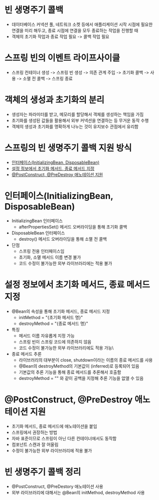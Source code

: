 
# 빈 생명주기 콜백
- 데이터베이스 커넥션 풀, 네트워크 소켓 등에서 애플리케이션 시작 시점에 필요한 연결을 미리 해두고, 종료 시점에 연결을 모두 종료하는 작업을 진행할 때
- 객체의 초기화 작업과 종료 작업 필요 -> 콜백 작업 필요

# 스프링 빈의 이벤트 라이프사이클
- 스프링 컨테이너 생성 -> 스프링 빈 생성 -> 의존 관계 주입 -> 초기화 콜백 -> 사용 -> 소멸 전 콜백 -> 스프링 종료

# 객체의 생성과 초기화의 분리
- 생성자는 파라미터를 받고, 메모리를 할당해서 객체를 생성하는 책임을 가짐
- 초기화를 생성된 값들을 활용해서 외부 커넥션을 연결하는 등 무거운 동작 수행
- 객체의 생성과 초기화를 명확하게 나누는 것이 유지보수 관점에서 유리함

# 스프링의 빈 생명주기 콜백 지원 방식
- [인터페이스(InitializingBean, DisposableBean)](#인터페이스(InitializingBean,-DisposableBean))
- [설정 정보에서 초기화 메서드, 종료 메서드 지정](#설정-정보에서-초기화-메서드,-종료-메서드-지정)
- [@PostConstruct, @PreDestroy 애노테이션 지원](#@PostConstruct,-@PreDestroy-애노테이션-지원)

# 인터페이스(InitializingBean, DisposableBean)
- InitializingBean 인터페이스
	- afterPropertiesSet() 메서드 오버라이딩을 통해 초기화 콜백 
- DisposableBean 인터페이스
	- destroy() 메서드 오버라이딩을 통해 소멸 전 콜백
- 단점
	- 스프링 전용 인터페이스임
	- 초기화, 소멸 메서드 이름 변경 불가
	- 코드 수정이 불가능한 외부 라이브러리에는 적용 불가

# 설정 정보에서 초기화 메서드, 종료 메서드 지정
- @Bean의 속성을 통해 초기화 메서드, 종료 메서드 지정
	-  initMethod = "{초기화 메서드 명}"
	- destroyMethod = "{종료 메서드 명}"
- 특징
	- 메서드 이름 자유롭게 지정 가능
	- 스프링 빈이 스프링 코드에 의존하지 않음
	- 코드 수정이 불가능한 외부 라이브러리에도 적용 가능\
- 종료 메서드 추론
	- 라이브러리의 대부분이 close, shutdown이라는 이름의 종료 메서드를 사용
	- @Bean의 destroyMethod의 기본값이 (inferred)로 등록되어 있음
	- 기본값의 추론 기능을 통해 종료 메서드를 추론해서 호출함
	- destroyMethod = "" 와 같이 공백을 지정해 추론 기능을 없앨 수 있음

# @PostConstruct, @PreDestroy 애노테이션 지원
- 초기화 메서드, 종료 메서드에 애노테이션을 붙임
- 스프링에서 권장하는 방법
- 자바 표준이므로 스프링이 아닌 다른 컨테이너에서도 동작함
- 컴포넌트 스캔과 잘 어울림
- 수정이 불가능한 외부 라이브러리에 적용 불가

# 빈 생명주기 콜백 정리
- @PostConstruct, @PreDestory 애노테이션 사용
- 외부 라이브러리에 대해서는 @Bean의 initMethod, destroyMethod 사용
